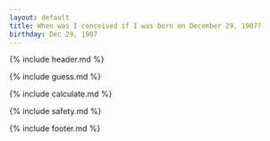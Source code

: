 ```yaml
---
layout: default
title: When was I conceived if I was born on December 29, 1907?
birthday: Dec 29, 1907
---
```


{% include header.md %}

{% include guess.md %}

{% include calculate.md %}

{% include safety.md %}

{% include footer.md %}



